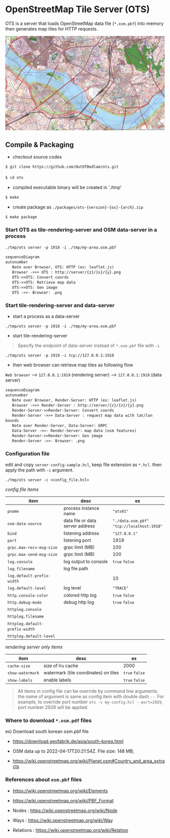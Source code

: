 
# OpenStreetMap Tile Server (OTS)

OTS is a server that loads OpenStreetMap data file (`*.osm.pbf`) into memory then generates map tiles for HTTP requests.

![](docs/screenshot_00.jpg)

## Compile & Packaging

- checkout source codes
```sh
$ git clone https://github.com/OutOfBedlam/ots.git

$ cd ots
```

- compiled executable binary will be created in './tmp'

```sh
$ make
```

- create package as `./packages/ots-{version}-{os}-{arch}.zip`

```sh
$ make package
```

### Start OTS as tile-rendering-server and OSM data-server in a process

```
./tmp/ots server -p 1918 -i ./tmp/my-area.osm.pbf 
```

```mermaid
sequenceDiagram
autonumber
   Note over Browser, OTS: HTTP (ex: leaflet.js)
   Browser ->>+ OTS : http://server/{z}/{x}/{y}.png
   OTS->>OTS: Convert coords
   OTS->>OTS: Retrieve map data
   OTS->>OTS: Gen image
   OTS ->>- Browser: .png
```

### Start tile-rendering-server and data-server

- start a process as a data-server

```
./tmp/ots server -p 1918 -i ./tmp/my-area.osm.pbf 
```

- start tile-rendering-server

> Specify the endpoint of data-server instead of `*.osm.pbf` file with `-i`

```
./tmp/ots server -p 1919 -i tcp://127.0.0.1:1918
```

- then web browser can retrieve map tiles as following flow

`Web browser` --> `127.0.0.1:1919` (rendering server) --> `127.0.0.1:1918` (data server)


```mermaid
sequenceDiagram
autonumber
   Note over Browser, Render-Server: HTTP (ex: leaflet.js)
   Browser ->>+ Render-Server : http://server/{z}/{x}/{y}.png
   Render-Server->>Render-Server: Convert coords
   Render-Server ->>+ Data-Server : request map data with lat/lon bounds
   Note over Render-Server, Data-Server: GRPC
   Data-Server ->>- Render-Server: map data (osm features)
   Render-Server->>Render-Server: Gen image
   Render-Server ->>- Browser: .png
```

### Configuration file

edit and copy `server-config-sample.hcl`, keep file extension as `*.hcl`. then apply the path with `-c` argument.

```
./tmp/ots server -c <config_file.hcl>
```

*config file items*

| item                     | desc                             | ex             |
| ------------------------ | -------------------------------- | -------------- |
| `pname`                  | process instance name            | `"ots01"`      |
| `osm-data-source`        | data file or data server address | `"./data.osm.pbf"`<br/> `"tcp://localhost:1918"` |
| `bind`                   | listening address                | `"127.0.0.1"`  |
| `port`                   | listening port                   | 1919           |
| `grpc.max-recv-msg-size` | grpc limit (MB)                  | 100            |
| `grpc.max-send-msg-size` | grpc limit (MB)                  | 100            |
| `log.console`            | log output to console            | `true` `false` |
| `log.filename`           | log file path                    |                |
| `log.default-prefix-width` |                                | 10             |
| `log.default-level`      | log level                        | `"TRACE"`      |
| `http.console-color`     | colored http log                 | `true` `false` |
| `http.debug-mode`        | debug http log                   | `true` `false` |
| `httplog.console`        |                                  |                |
| `httplog.filename`       |                                  |                |
| `httplog.default-prefix-width`|                             |                |
| `httplog.default-level`  |                                  |                |

*rendering server only items*

| item             | desc                                  | ex             |
| -----------------| --------------------------------------| -------------- |
| `cache-size`     | size of lru cache                     | 2000           |
| `show-watermark` | watermark (tile coordinates) on tiles | `true` `false` |
| `show-labels`    | enable labels                         | `true` `false` |

> All items in config file can be override by command line arguments. the name of argument is same as config item with double dash `--`. For example, to override port number `ots -c my-config.hcl --port=2929`, port number 2929 will be applied.


### Where to download `*.osm.pdf` files

ex) Download south korean osm.pbf file
- https://download.geofabrik.de/asia/south-korea.html
- OSM data up to 2022-04-17T20:21:54Z. File size: 148 MB;

- https://wiki.openstreetmap.org/wiki/Planet.osm#Country_and_area_extracts

### References about `osm.pbf` files

- https://wiki.openstreetmap.org/wiki/Elements
- https://wiki.openstreetmap.org/wiki/PBF_Format

- Nodes     : https://wiki.openstreetmap.org/wiki/Node
- Ways      : https://wiki.openstreetmap.org/wiki/Way
- Relations : https://wiki.openstreetmap.org/wiki/Relation